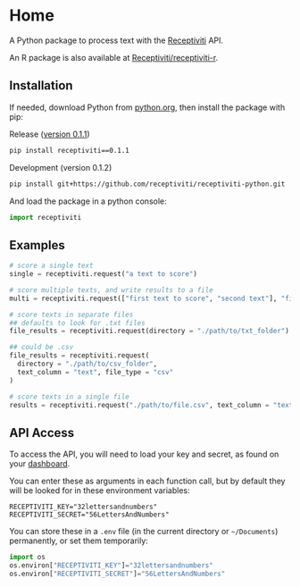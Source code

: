 # Home

A Python package to process text with the <a href="https://www.receptiviti.com" rel="noreferrer" target="_blank">Receptiviti</a> API.

An R package is also available at <a href="https://receptiviti.github.io/receptiviti-r" rel="noreferrer" target="_blank">Receptiviti/receptiviti-r</a>.

## Installation

If needed, download Python from <a href="https://www.python.org/downloads" rel="noreferrer" target="_blank">python.org</a>, then install the package with pip:

Release (<a href="https://pypi.org/project/receptiviti/0.1.1" rel="noreferrer" target="_blank">version 0.1.1</a>)

```sh
pip install receptiviti==0.1.1
```

Development (version 0.1.2)

```sh
pip install git+https://github.com/receptiviti/receptiviti-python.git
```

And load the package in a python console:

```py
import receptiviti
```

## Examples

```py
# score a single text
single = receptiviti.request("a text to score")

# score multiple texts, and write results to a file
multi = receptiviti.request(["first text to score", "second text"], "filename.csv")

# score texts in separate files
## defaults to look for .txt files
file_results = receptiviti.request(directory = "./path/to/txt_folder")

## could be .csv
file_results = receptiviti.request(
  directory = "./path/to/csv_folder",
  text_column = "text", file_type = "csv"
)

# score texts in a single file
results = receptiviti.request("./path/to/file.csv", text_column = "text")
```

## API Access

To access the API, you will need to load your key and secret, as found on your <a href="https://dashboard.receptiviti.com" rel="noreferrer" target="_blank">dashboard</a>.

You can enter these as arguments in each function call, but by default they will be looked for in these environment variables:

```
RECEPTIVITI_KEY="32lettersandnumbers"
RECEPTIVITI_SECRET="56LettersAndNumbers"
```

You can store these in a `.env` file (in the current directory or `~/Documents`) permanently, or set them temporarily:

```py
import os
os.environ["RECEPTIVITI_KEY"]="32lettersandnumbers"
os.environ["RECEPTIVITI_SECRET"]="56LettersAndNumbers"
```
